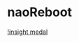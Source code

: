 # naoReboot
[!insight medal](https://insight.sensiolabs.com/projects/50ab29e6-ca73-4e7b-9456-6169487b17ce/big.png)
